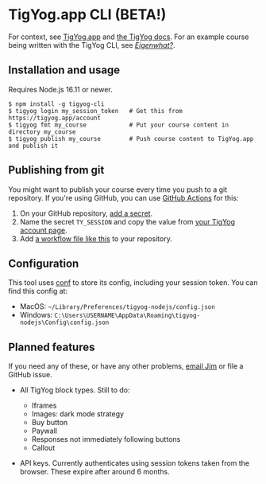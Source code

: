 # TigYog.app CLI (BETA!)

For context, see [TigYog.app](https://tigyog.app/) and [the TigYog docs](https://docs.tigyog.app/).
For an example course being written with the TigYog CLI, see [_Eigenwhat?_](https://github.com/tigyog/eigenwhat).

## Installation and usage

Requires Node.js 16.11 or newer.

```shell-session
$ npm install -g tigyog-cli
$ tigyog login my_session_token   # Get this from https://tigyog.app/account
$ tigyog fmt my_course            # Put your course content in directory my_course
$ tigyog publish my_course        # Push course content to TigYog.app and publish it
```

## Publishing from git

You might want to publish your course every time you push to a git repository.
If you're using GitHub, you can use [GitHub Actions](https://docs.github.com/en/actions/quickstart) for this:

1. On your GitHub repository, [add a secret](https://docs.github.com/en/actions/security-guides/encrypted-secrets).
2. Name the secret `TY_SESSION` and copy the value from [your TigYog account page](https://tigyog.app/account).
3. Add [a workflow file like this](https://github.com/tigyog/eigenwhat/blob/main/.github/workflows/publish.yml) to your repository.

## Configuration

This tool uses [conf](https://github.com/sindresorhus/conf) to store its config, including your session token.
You can find this config at:

* MacOS: `~/Library/Preferences/tigyog-nodejs/config.json`
* Windows: `C:\Users\USERNAME\AppData\Roaming\tigyog-nodejs\Config\config.json`

## Planned features

If you need any of these, or have any other problems,
[email Jim](mailto:jameshfisher@gmail.com) or file a GitHub issue.

* All TigYog block types.
  Still to do:

  * Iframes
  * Images: dark mode strategy
  * Buy button
  * Paywall
  * Responses not immediately following buttons
  * Callout

* API keys.
  Currently authenticates using session tokens taken from the browser.
  These expire after around 6 months.
